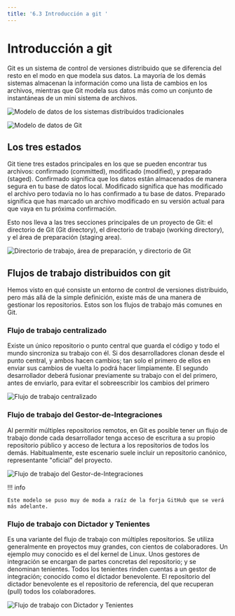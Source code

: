 ```yaml
---
title: '6.3 Introducción a git '
---
```


# Introducción a git

Git es un sistema de control de versiones distribuido que se diferencia del resto en el modo en que modela sus datos. La mayoría de los demás sistemas almacenan la información como una lista de cambios en los archivos, mientras que Git modela sus datos más como un conjunto de instantáneas de un mini sistema de archivos.

![Modelo de datos de los sistemas distribuidos tradicionales](img/distribuido-tradicional.png)

![Modelo de datos de Git](img/distribuido-git.png)

## Los tres estados

Git tiene tres estados principales en los que se pueden encontrar tus archivos: confirmado (committed), modificado (modified), y preparado (staged). Confirmado significa que los datos están almacenados de manera segura en tu base de datos local. Modificado significa que has modificado el archivo pero todavía no lo has confirmado a tu base de datos. Preparado significa que has marcado un archivo modificado en su versión actual para que vaya en tu próxima confirmación.

Esto nos lleva a las tres secciones principales de un proyecto de Git: el directorio de Git (Git directory), el directorio de trabajo (working directory), y el área de preparación (staging area).

![ Directorio de trabajo, área de preparación, y directorio de Git ](img/git-estados.png)

## Flujos de trabajo distribuidos con git

Hemos visto en qué consiste un entorno de control de versiones distribuido, pero más allá de la simple definición, existe más de una manera de gestionar los repositorios. Estos son los flujos de trabajo más comunes en Git.

### Flujo de trabajo centralizado

Existe un único repositorio o punto central que guarda el código y todo el mundo sincroniza su trabajo con él. Si dos desarrolladores clonan desde el punto central, y ambos hacen cambios; tan solo el primero de ellos en enviar sus cambios de vuelta lo podrá hacer limpiamente. El segundo desarrollador deberá fusionar previamente su trabajo con el del primero, antes de enviarlo, para evitar el sobreescribir los cambios del primero

![ Flujo de trabajo centralizado ](img/flujo-centralizado.png)

### Flujo de trabajo del Gestor-de-Integraciones

Al permitir múltiples repositorios remotos, en Git es posible tener un flujo de trabajo donde cada desarrollador tenga acceso de escritura a su propio repositorio público y acceso de lectura a los repositorios de todos los demás. Habitualmente, este escenario suele incluir un repositorio canónico, representante "oficial" del proyecto.

![ Flujo de trabajo del Gestor-de-Integraciones ](img/flujo-integracion.png)

!!! info

    Este modelo se puso muy de moda a raíz de la forja GitHub que se verá más adelante.

### Flujo de trabajo con Dictador y Tenientes

Es una variante del flujo de trabajo con múltiples repositorios. Se utiliza generalmente en proyectos muy grandes, con cientos de colaboradores. Un ejemplo muy conocido es el del kernel de Linux. Unos gestores de integración se encargan de partes concretas del repositorio; y se denominan tenientes. Todos los tenientes rinden cuentas a un gestor de integración; conocido como el dictador benevolente. El repositorio del dictador benevolente es el repositorio de referencia, del que recuperan (pull) todos los colaboradores.

![ Flujo de trabajo con Dictador y Tenientes ](img/flujo-dictador.png)
